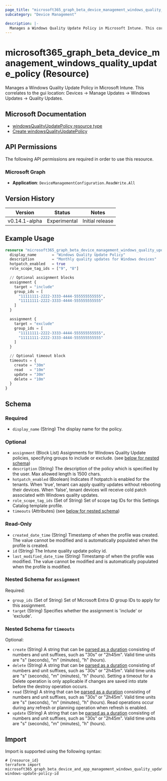 ```yaml
---
page_title: "microsoft365_graph_beta_device_management_windows_quality_update_policy Resource - terraform-provider-microsoft365"
subcategory: "Device Management"

description: |-
  Manages a Windows Quality Update Policy in Microsoft Intune. This correlates to the gui location: Devices -> Manage Updates -> Windows Updates -> Quality Updates.
---
```


# microsoft365_graph_beta_device_management_windows_quality_update_policy (Resource)

Manages a Windows Quality Update Policy in Microsoft Intune. This correlates to the gui location: Devices -> Manage Updates -> Windows Updates -> Quality Updates.

## Microsoft Documentation

- [windowsQualityUpdatePolicy resource type](https://learn.microsoft.com/en-us/graph/api/resources/intune-softwareupdate-windowsqualityupdatepolicy?view=graph-rest-beta)
- [Create windowsQualityUpdatePolicy](https://learn.microsoft.com/en-us/graph/api/intune-softwareupdate-windowsqualityupdatepolicy-create?view=graph-rest-beta)

## API Permissions

The following API permissions are required in order to use this resource.

### Microsoft Graph

- **Application**: `DeviceManagementConfiguration.ReadWrite.All`

## Version History

| Version | Status | Notes |
|---------|--------|-------|
| v0.14.1-alpha | Experimental | Initial release |

## Example Usage

```terraform
resource "microsoft365_graph_beta_device_management_windows_quality_update_policy" "quality_update_policy_example" {
  display_name       = "Windows Quality Update Policy"
  description        = "Monthly quality updates for Windows devices"
  hotpatch_enabled   = true
  role_scope_tag_ids = ["9", "8"]

  // Optional assignment blocks
  assignment {
    target = "include"
    group_ids = [
      "11111111-2222-3333-4444-555555555555",
      "11111111-2222-3333-4444-555555555555"
    ]
  }

  assignment {
    target = "exclude"
    group_ids = [
      "11111111-2222-3333-4444-555555555555",
      "11111111-2222-3333-4444-555555555555"
    ]
  }

  // Optional timeout block
  timeouts = {
    create = "30m"
    read   = "10m"
    update = "30m"
    delete = "10m"
  }
}
```

<!-- schema generated by tfplugindocs -->
## Schema

### Required

- `display_name` (String) The display name for the policy.

### Optional

- `assignment` (Block List) Assignments for Windows Quality Update policies, specifying groups to include or exclude. (see [below for nested schema](#nestedblock--assignment))
- `description` (String) The description of the policy which is specified by the user. Max allowed length is 1500 chars.
- `hotpatch_enabled` (Boolean) Indicates if hotpatch is enabled for the tenants. When 'true', tenant can apply quality updates without rebooting their devices. When 'false', tenant devices will receive cold patch associated with Windows quality updates.
- `role_scope_tag_ids` (Set of String) Set of scope tag IDs for this Settings Catalog template profile.
- `timeouts` (Attributes) (see [below for nested schema](#nestedatt--timeouts))

### Read-Only

- `created_date_time` (String) Timestamp of when the profile was created. The value cannot be modified and is automatically populated when the profile is created.
- `id` (String) The Intune quality update policy id.
- `last_modified_date_time` (String) Timestamp of when the profile was modified. The value cannot be modified and is automatically populated when the profile is modified.

<a id="nestedblock--assignment"></a>
### Nested Schema for `assignment`

Required:

- `group_ids` (Set of String) Set of Microsoft Entra ID group IDs to apply for this assignment.
- `target` (String) Specifies whether the assignment is 'include' or 'exclude'.


<a id="nestedatt--timeouts"></a>
### Nested Schema for `timeouts`

Optional:

- `create` (String) A string that can be [parsed as a duration](https://pkg.go.dev/time#ParseDuration) consisting of numbers and unit suffixes, such as "30s" or "2h45m". Valid time units are "s" (seconds), "m" (minutes), "h" (hours).
- `delete` (String) A string that can be [parsed as a duration](https://pkg.go.dev/time#ParseDuration) consisting of numbers and unit suffixes, such as "30s" or "2h45m". Valid time units are "s" (seconds), "m" (minutes), "h" (hours). Setting a timeout for a Delete operation is only applicable if changes are saved into state before the destroy operation occurs.
- `read` (String) A string that can be [parsed as a duration](https://pkg.go.dev/time#ParseDuration) consisting of numbers and unit suffixes, such as "30s" or "2h45m". Valid time units are "s" (seconds), "m" (minutes), "h" (hours). Read operations occur during any refresh or planning operation when refresh is enabled.
- `update` (String) A string that can be [parsed as a duration](https://pkg.go.dev/time#ParseDuration) consisting of numbers and unit suffixes, such as "30s" or "2h45m". Valid time units are "s" (seconds), "m" (minutes), "h" (hours).

## Import

Import is supported using the following syntax:

```shell
# {resource_id}
terraform import microsoft365_graph_beta_device_and_app_management_windows_quality_update_policy.example windows-update-policy-id
```